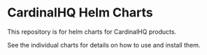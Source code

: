 # CardinalHQ Helm Charts

This repository is for helm charts for CardinalHQ products.

See the individual charts for details on how to use and install them.
